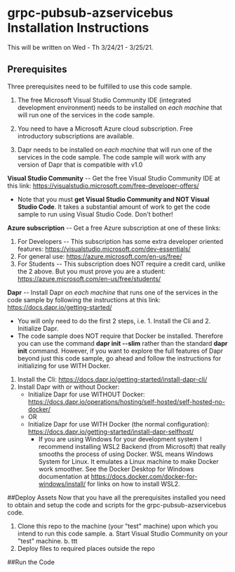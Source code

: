 # grpc-pubsub-azservicebus Installation Instructions
This will be written on Wed - Th 3/24/21 - 3/25/21.

## Prerequisites
Three prerequisites need to be fulfilled to use this code sample.
1. The free Microsoft Visual Studio Community IDE (integrated development environment) needs to be installed on *each machine* that will run one of the services in the code sample.

2. You need to have a Microsoft Azure cloud subscription.  Free introductory subscriptions are available.

3. Dapr needs to be installed on *each machine* that will run one of the services in the code sample. The code sample will work with any version of Dapr that is compatible with v1.0

**Visual Studio Community** -- Get the free Visual Studio Community IDE at this link:  https://visualstudio.microsoft.com/free-developer-offers/
* Note that you must **get Visual Studio Community and NOT Visual Studio Code**.  It takes a substantial amount of work to get the code sample to run using Visual Studio Code.  Don't bother!
  
**Azure subscription** -- Get a free Azure subscription at one of these links:
1. For Developers -- This subscription has some extra developer oriented features: https://visualstudio.microsoft.com/dev-essentials/
2. For general use: https://azure.microsoft.com/en-us/free/ 
3. For Students -- This subscription does NOT require a credit card, unlike the 2 above.  But you must prove you are a student: https://azure.microsoft.com/en-us/free/students/

**Dapr** -- Install Dapr on *each machine* that runs one of the services in the code sample by following the instructions at this link: https://docs.dapr.io/getting-started/
* You will only need to do the first 2 steps, i.e. 1. Install the Cli and 2. Initialize Dapr.  
* The code sample does NOT require that Docker be installed.  Therefore you can use the command **dapr init --slim** rather than the standard **dapr init** command.  However, if you want to explore the full features of Dapr beyond just this code sample, go ahead and follow the instructions for initializing for use WITH Docker.
1. Install the Cli:  https://docs.dapr.io/getting-started/install-dapr-cli/
2. Install Dapr with or without Docker: 
    * Initialize Dapr for use WITHOUT Docker:  https://docs.dapr.io/operations/hosting/self-hosted/self-hosted-no-docker/
    * OR
    * Initialize Dapr for use WITH Docker (the normal configuration):  https://docs.dapr.io/getting-started/install-dapr-selfhost/  
      * If you are using Windows for your development system I recommend installing WSL2 Backend (from Microsoft) that really smooths the process of using Docker.  WSL means Windows System for Linux.  It emulates a Linux machine to make Docker work smoother.  See the Docker Desktop for Windows documentation at https://docs.docker.com/docker-for-windows/install/ for links on how to install WSL2. 

##Deploy Assets
Now that you have all the prerequisites installed you need to obtain and setup the code and scripts for the grpc-pubsub-azservicebus code.
1. Clone this repo to the machine (your "test" machine) upon which you intend to run this code sample.
  a. Start Visual Studio Community on your "test" machine.
  b. ttt
3. Deploy files to required places outside the repo

##Run the Code



